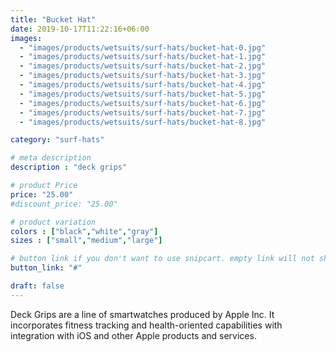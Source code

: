 ```yaml
---
title: "Bucket Hat"
date: 2019-10-17T11:22:16+06:00
images: 
  - "images/products/wetsuits/surf-hats/bucket-hat-0.jpg"
  - "images/products/wetsuits/surf-hats/bucket-hat-1.jpg"
  - "images/products/wetsuits/surf-hats/bucket-hat-2.jpg"
  - "images/products/wetsuits/surf-hats/bucket-hat-3.jpg"
  - "images/products/wetsuits/surf-hats/bucket-hat-4.jpg"
  - "images/products/wetsuits/surf-hats/bucket-hat-5.jpg"
  - "images/products/wetsuits/surf-hats/bucket-hat-6.jpg"
  - "images/products/wetsuits/surf-hats/bucket-hat-7.jpg"
  - "images/products/wetsuits/surf-hats/bucket-hat-8.jpg"

category: "surf-hats"

# meta description
description : "deck grips"

# product Price
price: "25.00"
#discount_price: "25.00"

# product variation
colors : ["black","white","gray"]
sizes : ["small","medium","large"]

# button link if you don't want to use snipcart. empty link will not show button
button_link: "#"

draft: false
---
```


Deck Grips are a line of smartwatches produced by Apple Inc. It incorporates fitness tracking and health-oriented capabilities with integration with iOS and other Apple products and services.
